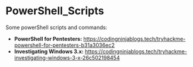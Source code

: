 # PowerShell_Scripts
Some powerShell scripts and commands:
+ **PowerShell for Pentesters:** https://codingninjablogs.tech/tryhackme-powershell-for-pentesters-b31a3036ec2
+ **Investigating Windows 3.x:** https://codingninjablogs.tech/tryhackme-investigating-windows-3-x-26c502198454
